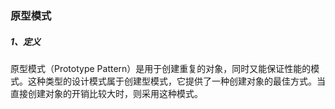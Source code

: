 ### 原型模式

##### 1、定义

原型模式（Prototype Pattern）是用于创建重复的对象，同时又能保证性能的模式。这种类型的设计模式属于创建型模式，它提供了一种创建对象的最佳方式。当直接创建对象的开销比较大时，则采用这种模式。

